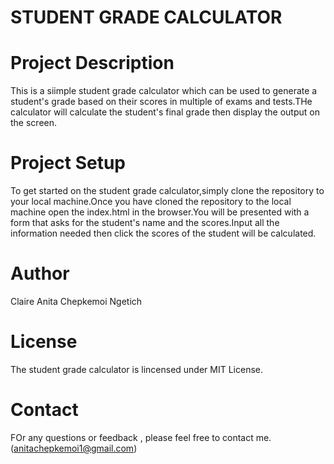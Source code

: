# STUDENT GRADE CALCULATOR 
# Project Description 
This is a siimple student grade calculator which can be used to generate a student's grade based on their scores in multiple of exams and tests.THe calculator will calculate the student's final grade then display the output on the screen.
# Project Setup
To get started on the student grade calculator,simply clone the repository to your local machine.Once you have cloned the repository to the local machine open the index.html in the browser.You will be presented with a form that asks for the student's name and the scores.Input all the information needed then click the scores of the student will be calculated.
# Author 
Claire Anita Chepkemoi Ngetich
# License
The student grade calculator is lincensed under MIT License.
# Contact
FOr any questions or feedback , please feel free to contact me.
(anitachepkemoi1@gmail.com)

